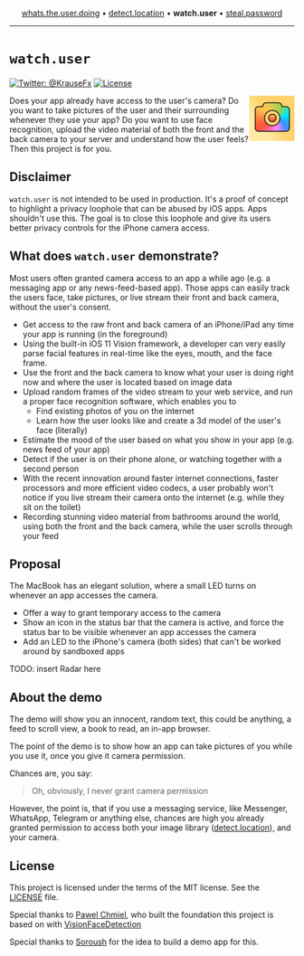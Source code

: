 <p align="center">
  <a href="https://github.com/krausefx/whats-the-user-doing">whats.the.user.doing</a> &bull;
  <a href="https://github.com/krausefx/detect.location">detect.location</a> &bull;
  <b>watch.user</b> &bull;
  <a href="https://github.com/KrauseFx/steal.password">steal.password</a>
</p>

-------

# `watch.user`

[![Twitter: @KrauseFx](https://img.shields.io/badge/contact-@KrauseFx-blue.svg?style=flat)](https://twitter.com/KrauseFx)
[![License](https://img.shields.io/badge/license-MIT-green.svg?style=flat)](https://github.com/KrauseFx/watch.user/blob/master/LICENSE)

<a href="TODO"><img src="watch.user/Assets.xcassets/AppIcon.appiconset/AppIcon-180x180.png" align="right" width=80 /></a>

Does your app already have access to the user's camera? Do you want to take pictures of the user and their surrounding whenever they use your app? Do you want to use face recognition, upload the video material of both the front and the back camera to your server and understand how the user feels? Then this project is for you.

## Disclaimer

`watch.user` is not intended to be used in production. It's a proof of concept to highlight a privacy loophole that can be abused by iOS apps. Apps shouldn't use this. The goal is to close this loophole and give its users better privacy controls for the iPhone camera access.

## What does `watch.user` demonstrate?

Most users often granted camera access to an app a while ago (e.g. a messaging app or any news-feed-based app). Those apps can easily track the users face, take pictures, or live stream their front and back camera, without the user's consent.

- Get access to the raw front and back camera of an iPhone/iPad any time your app is running (in the foreground)
- Using the built-in iOS 11 Vision framework, a developer can very easily parse facial features in real-time like the eyes, mouth, and the face frame.
- Use the front and the back camera to know what your user is doing right now and where the user is located based on image data
- Upload random frames of the video stream to your web service, and run a proper face recognition software, which enables you to
  - Find existing photos of you on the internet
  - Learn how the user looks like and create a 3d model of the user's face (literally)
- Estimate the mood of the user based on what you show in your app (e.g. news feed of your app)
- Detect if the user is on their phone alone, or watching together with a second person
- With the recent innovation around faster internet connections, faster processors and more efficient video codecs, a user probably won't notice if you live stream their camera onto the internet (e.g. while they sit on the toilet)
- Recording stunning video material from bathrooms around the world, using both the front and the back camera, while the user scrolls through your feed

## Proposal

The MacBook has an elegant solution, where a small LED turns on whenever an app accesses the camera.

- Offer a way to grant temporary access to the camera
- Show an icon in the status bar that the camera is active, and force the status bar to be visible whenever an app accesses the camera
- Add an LED to the iPhone's camera (both sides) that can't be worked around by sandboxed apps

TODO: insert Radar here

## About the demo

The demo will show you an innocent, random text, this could be anything, a feed to scroll view, a book to read, an in-app browser. 

The point of the demo is to show how an app can take pictures of you while you use it, once you give it camera permission.

Chances are, you say:

> Oh, obviously, I never grant camera permission

However, the point is, that if you use a messaging service, like Messenger, WhatsApp, Telegram or anything else, chances are high you already granted permission to access both your image library ([detect.location](https://github.com/KrauseFx/detect.location)), and your camera.

## License

This project is licensed under the terms of the MIT license. See the [LICENSE](LICENSE) file.

Special thanks to [Pawel Chmiel](https://github.com/PChmiel), who built the foundation this project is based on with [VisionFaceDetection](https://github.com/DroidsOnRoids/VisionFaceDetection)

Special thanks to [Soroush](https://twitter.com/khanlou) for the idea to build a demo app for this.
